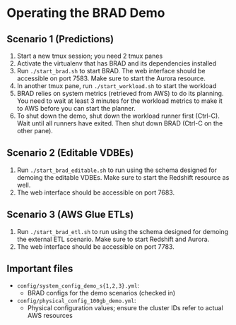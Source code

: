 # Operating the BRAD Demo

## Scenario 1 (Predictions)

1. Start a new tmux session; you need 2 tmux panes
2. Activate the virtualenv that has BRAD and its dependencies installed
3. Run `./start_brad.sh` to start BRAD. The web interface should be accessible
   on port 7583. Make sure to start the Aurora resource.
4. In another tmux pane, run `./start_workload.sh` to start the workload
5. BRAD relies on system metrics (retrieved from AWS) to do its planning. You
   need to wait at least 3 minutes for the workload metrics to make it to AWS
   before you can start the planner.
6. To shut down the demo, shut down the workload runner first (Ctrl-C). Wait
   until all runners have exited. Then shut down BRAD (Ctrl-C on the other pane).

## Scenario 2 (Editable VDBEs)

1. Run `./start_brad_editable.sh` to run using the schema designed for demoing the
   editable VDBEs. Make sure to start the Redshift resource as well.
2. The web interface should be accessible on port 7683.

## Scenario 3 (AWS Glue ETLs)

1. Run `./start_brad_etl.sh` to run using the schema designed for demoing the
   external ETL scenario. Make sure to start Redshift and Aurora.
2. The web interface should be accessible on port 7783.

## Important files

- `config/system_config_demo_s{1,2,3}.yml`:
  - BRAD configs for the demo scenarios (checked in)
- `config/physical_config_100gb_demo.yml`:
  - Physical configuration values; ensure the cluster IDs refer to actual AWS resources

